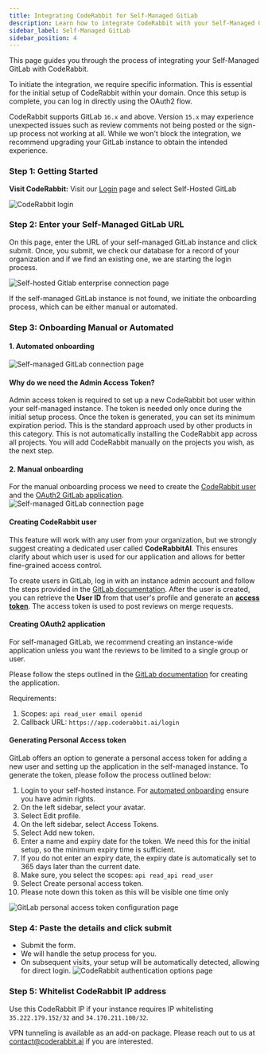 ```yaml
---
title: Integrating CodeRabbit for Self-Managed GitLab
description: Learn how to integrate CodeRabbit with your Self-Managed GitLab instance.
sidebar_label: Self-Managed GitLab
sidebar_position: 4
---
```


This page guides you through the process of integrating your Self-Managed GitLab
with CodeRabbit.

To initiate the integration, we require specific information. This is essential
for the initial setup of CodeRabbit within your domain. Once this setup is
complete, you can log in directly using the OAuth2 flow.

CodeRabbit supports GitLab `16.x` and above. Version `15.x` may experience
unexpected issues such as review comments not being posted or the sign-up
process not working at all. While we won't block the integration, we recommend
upgrading your GitLab instance to obtain the intended experience.

### **Step 1: Getting Started**

**Visit CodeRabbit:** Visit our [Login](https://coderabbit.ai/login) page and
select Self-Hosted GitLab

![CodeRabbit login](/img/integrations/login-self-hosted-gitlab.png)

### Step 2: Enter your Self-Managed GitLab URL

On this page, enter the URL of your self-managed GitLab instance and click
submit. Once, you submit, we check our database for a record of your
organization and if we find an existing one, we are starting the login process.

![Self-hosted Gitlab enterprise connection page](/img/integrations/self-hosted-gitlab-host-url.png)

If the self-managed GitLab instance is not found, we initiate the onboarding
process, which can be either manual or automated.

### **Step 3: Onboarding Manual or Automated**

#### 1. Automated onboarding

![Self-managed GitLab connection page](/img/integrations/automated-onboarding.png)

#### **Why do we need the Admin Access Token?**

Admin access token is required to set up a new CodeRabbit bot user within your
self-managed instance. The token is needed only once during the initial setup
process. Once the token is generated, you can set its minimum expiration period.
This is the standard approach used by other products in this category. This is
not automatically installing the CodeRabbit app across all projects. You will
add CodeRabbit manually on the projects you wish, as the next step.

#### 2. Manual onboarding

For the manual onboarding process we need to create the
[CodeRabbit user](#creating-coderabbit-user) and the
[OAuth2 GitLab application](#creating-oauth2-application).
![Self-managed GitLab connection page](/img/integrations/manual-onboarding.png)

#### **Creating CodeRabbit user**

This feature will work with any user from your organization, but we strongly
suggest creating a dedicated user called **CodeRabbitAI**. This ensures clarify
about which user is used for our application and allows for better fine-grained
access control.

To create users in GitLab, log in with an instance admin account and follow the
steps provided in the
[GitLab documentation](https://docs.gitlab.com/ee/user/profile/account/create_accounts.html#create-users-in-admin-area).
After the user is created, you can retrieve the **User ID** from that user's
profile and generate an [**access token**](#generating-personal-access-token).
The access token is used to post reviews on merge requests.

#### **Creating OAuth2 application**

For self-managed GitLab, we recommend creating an instance-wide application
unless you want the reviews to be limited to a single group or user.

Please follow the steps outlined in the
[GitLab documentation](https://docs.gitlab.com/ee/integration/oauth_provider.html#create-an-instance-wide-application)
for creating the application.

Requirements:

1. Scopes: `api read_user email openid`
2. Callback URL: `https://app.coderabbit.ai/login`

#### **Generating Personal Access token**

GitLab offers an option to generate a personal access token for adding a new
user and setting up the application in the self-managed instance. To generate
the token, please follow the process outlined below:

1. Login to your self-hosted instance. For
   [automated onboarding](#1-automated-onboarding) ensure you have admin rights.
2. On the left sidebar, select your avatar.
3. Select Edit profile.
4. On the left sidebar, select Access Tokens.
5. Select Add new token.
6. Enter a name and expiry date for the token. We need this for the initial
   setup, so the minimum expiry time is sufficient.
7. If you do not enter an expiry date, the expiry date is automatically set to
   365 days later than the current date.
8. Make sure, you select the scopes: `api read_api read_user`
9. Select Create personal access token.
10. Please note down this token as this will be visible one time only

![GitLab personal access token configuration page](/img/integrations/admin-access-token.png)

### **Step 4: Paste the details and click submit**

- Submit the form.
- We will handle the setup process for you.
- On subsequent visits, your setup will be automatically detected, allowing for
  direct login. ![CodeRabbit authentication options page](/img/integrations/self-hosted-page.png)

### **Step 5: Whitelist CodeRabbit IP address**

Use this CodeRabbit IP if your instance requires IP whitelisting
`35.222.179.152/32` and `34.170.211.100/32`.

VPN tunneling is available as an add-on package. Please reach out to us at
[contact@coderabbit.ai](mailto:contact@coderabbit.ai) if you are interested.
